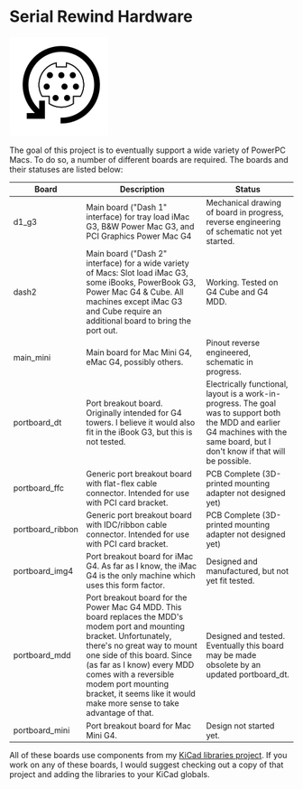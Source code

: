 Serial Rewind Hardware
==========

![Serial Rewind Logo](https://github.com/ArrestedLightning/serial_rewind/blob/main/docs/Logo2.svg)

The goal of this project is to eventually support a wide variety of PowerPC Macs.  To do so, a number of different boards are required.  The boards and their statuses are listed below:

|Board|Description|Status|
|-----|-----------|------|
|d1_g3|Main board ("Dash 1" interface) for tray load iMac G3, B&W Power Mac G3, and PCI Graphics Power Mac G4|Mechanical drawing of board in progress, reverse engineering of schematic not yet started.|
|dash2|Main board ("Dash 2" interface) for a wide variety of Macs: Slot load iMac G3, some iBooks, PowerBook G3, Power Mac G4 & Cube.  All machines except iMac G3 and Cube require an additional board to bring the port out.|Working.  Tested on G4 Cube and G4 MDD.|
|main_mini|Main board for Mac Mini G4, eMac G4, possibly others. | Pinout reverse engineered, schematic in progress. |
|portboard_dt|Port breakout board.  Originally intended for G4 towers.  I believe it would also fit in the iBook G3, but this is not tested. | Electrically functional, layout is a work-in-progress.  The goal was to support both the MDD and earlier G4 machines with the same board, but I don't know if that will be possible. |
|portboard_ffc|Generic port breakout board with flat-flex cable connector.   Intended for use with PCI card bracket.| PCB Complete (3D-printed mounting adapter not designed yet)|
|portboard_ribbon|Generic port breakout board with IDC/ribbon cable connector.   Intended for use with PCI card bracket.| PCB Complete (3D-printed mounting adapter not designed yet)|| |
|portboard_img4|Port breakout board for iMac G4.  As far as I know, the iMac G4 is the only machine which uses this form factor.| Designed and manufactured, but not yet fit tested. |
|portboard_mdd|Port breakout board for the Power Mac G4 MDD.  This board replaces the MDD's modem port and mounting bracket.  Unfortunately, there's no great way to mount one side of this board.  Since (as far as I know) every MDD comes with a reversible modem port mounting bracket, it seems like it would make more sense to take advantage of that. |Designed and tested.  Eventually this board may be made obsolete by an updated portboard\_dt. |
|portboard_mini|Port breakout board for Mac Mini G4. | Design not started yet.|

All of these boards use components from my [KiCad libraries project](https://github.com/ArrestedLightning/al_kicad_libraries/).  If you work on any of these boards, I would suggest checking out a copy of that project and adding the libraries to your KiCad globals.
